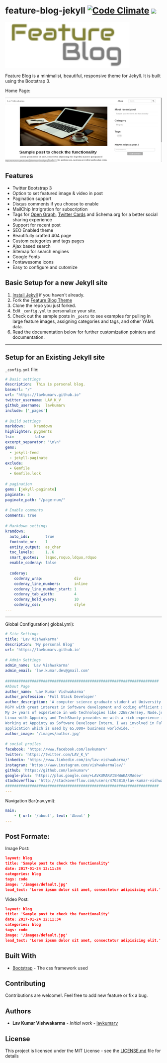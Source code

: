 # feature-blog-jekyll [![Code Climate](https://codeclimate.com/github/lavkumarv/feature-blog-jekyll/badges/gpa.svg)](https://codeclimate.com/github/lavkumarv/feature-blog-jekyll) <a href="https://codeclimate.com/github/lavkumarv/feature-blog-jekyll"><img src="https://codeclimate.com/github/lavkumarv/feature-blog-jekyll/badges/issue_count.svg" /></a>
<img src="logo.png" width="400"/>

Feature Blog is a minimalist, beautiful, responsive theme for Jekyll. It is built using the Bootstrap 3.

Home Page:

![home](home.jpg "home")

## Features

* Twitter Bootstrap 3
* Option to set featured image & video in post
* Pagination support
* Disqus comments if you choose to enable
* MailChip Intrigration for subscription
* Tags for [Open Graph](https://developers.facebook.com/docs/opengraph/), [Twitter Cards](https://dev.twitter.com/docs/cards) and Schema.org for a better social sharing experience
* Support for recent post
* SEO Enabled theme
* Beautifully crafted 404 page
* Custom categories and tags pages
* Ajax based search
* Sitemap for search engines
* Google Fonts
* Fontawesome icons
* Easy to configure and cutomize

## Basic Setup for a new Jekyll site

1. [Install Jekyll](http://jekyllrb.com) if you haven't already.
2. Fork the [Feature Blog Theme](https://github.com/lavkumarv/feature-blog-jekyll/fork)
3. Clone the repo you just forked.
4. Edit `_config.yml` to personalize your site.
5. Check out the sample posts in `_posts` to see examples for pulling in large feature images, assigning categories and tags, and other YAML data.
6. Read the documentation below for further customization pointers and documentation.

---

## Setup for an Existing Jekyll site

`_config.yml` file:

``` yaml
# Basic settings
description:  This is personal blog.
baseurl: "/"
url: "https://lavkumarv.github.io"
twitter_username: LAV_K_V
github_username:  lavkumarv
include: ['_pages']

# Build settings
markdown:    kramdown
highlighter: pygments
lsi:         false
excerpt_separator: "\n\n"
gems:
  - jekyll-feed
  - jekyll-paginate
exclude:
  - Gemfile
  - Gemfile.lock

# pagination
gems: [jekyll-paginate]
paginate: 5
paginate_path: "/page:num/"

# Enable comments
comments: true

# Markdown settings
kramdown:
  auto_ids:       true
  footnote_nr:    1
  entity_output:  as_char
  toc_levels:     1..6
  smart_quotes:   lsquo,rsquo,ldquo,rdquo
  enable_coderay: false

  coderay:
    coderay_wrap:              div
    coderay_line_numbers:      inline
    coderay_line_number_start: 1
    coderay_tab_width:         4
    coderay_bold_every:        10
    coderay_css:               style
---
```
---
Global Configuration( global.yml):
``` yaml
# Site Settings
title: 'Lav Vishwakarma'
description: 'My personal Blog'
url: 'https://lavkumarv.github.io'

# Admin Settings
admin_name: 'Lav Vishwakarma'
admin_email: 'lav.kumar.dev@gmail.com'

#####################################################################
#About Page
author_name: 'Lav Kumar Vishwakarma'
author_profession: 'Full Stack Developer'
author_description: 'A computer science graduate student at University Institute of Technology,
RGPV with great interest in Software development and coding efficient software.</br></br>
My 3+ years of experience in web technologies like J2EE/Jersey, Node.js, Angular.js, c#, MongoDB, MySQL,
Linux with Appointy and TechShanty provides me with a rich experience in coding and maintaining large scalable applications.</br></br>
Working at Appointy as Software Developer Intern, I was involved in Full stack development of a SAAS
application which is used by 65,000+ business worldwide. '
author_image: '/images/author.jpg'

# social proiles
facebook: 'https://www.facebook.com/lavkumarv'
twitter: 'https://twitter.com/LAV_K_V'
linkedin: 'https://www.linkedin.com/in/lav-vishwakarma/'
instagram: 'https://www.instagram.com/vishwakarmalav/'
github: 'https://github.com/lavkumarv'
google-plus: 'https://plus.google.com/+LAVKUMARVISHWAKARMAdev'
stackoverflow: 'http://stackoverflow.com/users/4703818/lav-kumar-vishwakarma'
#####################################################################
---
```
Navigation Bar(nav.yml):
``` yaml
main:
    - { url: '/about', text: 'About' }
---
```

## Post Formate:

Image Post:
``` json
layout: blog
title: 'Sample post to check the functionality'
date: 2017-01-24 12:11:34
categories: blog
tags: code
image: '/images/default.jpg'
lead_text: 'Lorem ipsum dolor sit amet, consectetur adipisicing elit.'
```
Video Post:
``` json
layout: blog
title: 'Sample post to check the functionality'
date: 2017-01-24 12:11:34
categories: blog
tags: code
image: '/images/default.jpg'
lead_text: 'Lorem ipsum dolor sit amet, consectetur adipisicing elit.'
```
## Built With

* [Bootstrap](http://getbootstrap.com/) - The css framework used

## Contributing

Contributions are welcome!. Feel free to add new feature or fix a bug.

## Authors

* **Lav Kumar Vishwakarma** - *Initial work* - [lavkumarv](https://github.com/lavkumarv)

## License

This project is licensed under the MIT License - see the [LICENSE.md](LICENSE.md) file for details
